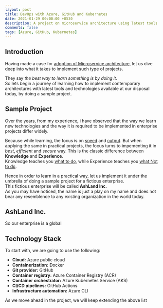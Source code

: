```yaml
---
layout: post
title: DevOps with Azure, GitHub and Kubernetes
date: 2021-01-29 00:00:00 +0530
description: A project on microservice architecture using latest tools and technologies
comments: false
tags: [Azure, GitHub, Kubernetes]
---
```


## Introduction

Having made a case for [adoption of Microservice architecture](/001-architecture-evolution/), let us dive deep into what it takes to implement such type of projects.

They say _the best way to learn something is by doing it_.  
So lets begin a journey of learning how to implement contemporary architectures with latest tools and technologies available at our disposal today, by doing a sample project.

## Sample Project

Over the years, from my experience, i have observed that the way we learn new technologies and the way it is required to be implemented in enterprise projects differ widely.

Because while learning, the focus is on <u>speed</u> and <u>output</u>. But when applying the same in practical projects, the focus turns to impementing it in _best_, _efficient_ and _secure_ way.
This is the classic difference between **Knowledge** and **Experience**.  
Knowledge teaches you <u>what to do</u>, while Experience teaches you <u>what Not to do</u>.

Hence in order to learn in a practical way, let us implement it under the umbrella of doing a sample project for a fictious enterprise.  
This fictious enterprise will be called **AshLand Inc**.  
As you may have noticed, the name is just a play on my name and does not bear any resemblence to any existing organization in the world today.

## AshLand Inc.

So our enterprise is a global

## Technology Stack

To start with, we are going to use the following:

- **Cloud:** Azure public cloud
- **Containerization:** Docker
- **Git provider:** GitHub
- **Container registry:** Azure Container Registry (ACR)
- **Container orchestrator:** Azure Kubernetes Service (AKS)
- **CI/CD pipelines:** GitHub Actions
- **Infrastructure automation:** Azure CLI

As we move ahead in the project, we will keep extending the above list
